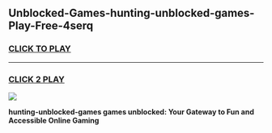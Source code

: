 
## Unblocked-Games-hunting-unblocked-games-Play-Free-4serq
<h3>
<a href="https://premium76.site?title=hunting-unblocked-games&ref=15A">CLICK TO PLAY</a></h3>
<hr>

<h3>
<a href="https://premium76.site?title=hunting-unblocked-games&ref=15A">CLICK 2 PLAY</a>
  
</h3>

<a href="https://premium76.site?title=hunting-unblocked-games&ref=15A"><img src="https://clearcache.store/games.png"></a>


**hunting-unblocked-games games unblocked: Your Gateway to Fun and Accessible Online Gaming**
